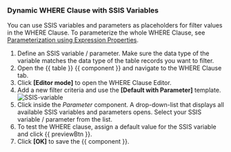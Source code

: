 
### Dynamic WHERE Clause with SSIS Variables

You can use SSIS variables and parameters as placeholders for filter values in the WHERE Clause.
To parameterize the whole WHERE Clause, see [Parameterization using Expression Properties](parameterization.md#parameterization-using-expression-properties).

1. Define an SSIS variable / parameter. Make sure the data type of the variable matches the data type of the table records you want to filter.
2. Open the {{ table }} {{ component }} and navigate to the WHERE Clause tab.
3. Click **[Editor mode]** to open the WHERE Clause Editor.
4. Add a new filter criteria and use the **[Default with Parameter]** template.<br>
![SSIS-variable](../../assets/images/xis/documentation/table/ssis-variable.png)
5. Click inside the *Parameter* component. A drop-down-list that displays all available SSIS variables and parameters opens. Select your SSIS variable / parameter from the list.
6. To test the WHERE clause, assign a default value for the SSIS variable and click {{ previewBtn }}.
7. Click **[OK]** to save the {{ component }}.